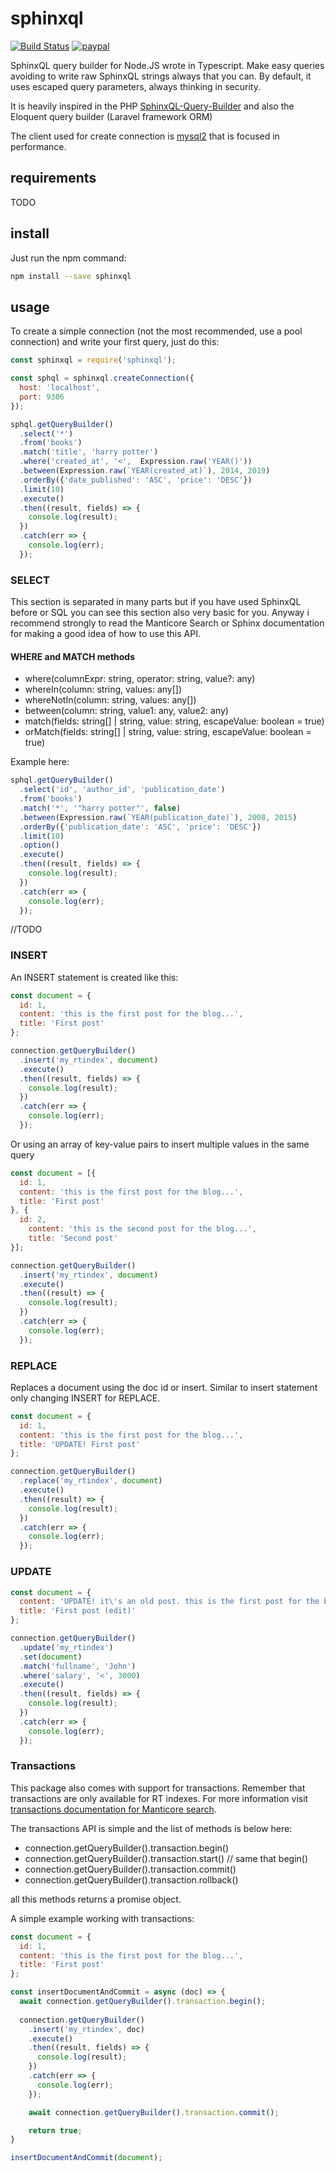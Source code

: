 # sphinxql

[![Build Status](https://travis-ci.org/SiroDiaz/sphinxql.svg?branch=develop)](https://travis-ci.org/SiroDiaz/sphinxql)
[![paypal](https://www.paypalobjects.com/en_US/i/btn/btn_donateCC_LG.gif)](https://www.paypal.com/cgi-bin/webscr?cmd=_s-xclick&hosted_button_id=3XKLA6VTYVSKW&source=url)

SphinxQL query builder for Node.JS wrote in Typescript. Make easy queries avoiding
to write raw SphinxQL strings always that you can. By default, it uses escaped query parameters, always
thinking in security.

It is heavily inspired in the PHP [SphinxQL-Query-Builder](https://github.com/FoolCode/SphinxQL-Query-Builder) 
and also the Eloquent query builder (Laravel framework ORM)

The client used for create connection is [mysql2](https://github.com/sidorares/node-mysql2) that is focused
in performance.

## requirements

TODO

## install

Just run the npm command:
```bash
npm install --save sphinxql
```

## usage

To create a simple connection (not the most recommended, use a pool connection)
and write your first query, just do this:

```javascript
const sphinxql = require('sphinxql');

const sphql = sphinxql.createConnection({
  host: 'localhost',
  port: 9306
});

sphql.getQueryBuilder()
  .select('*')
  .from('books')
  .match('title', 'harry potter')
  .where('created_at', '<',  Expression.raw('YEAR()'))
  .between(Expression.raw(`YEAR(created_at)`), 2014, 2019)
  .orderBy({'date_published': 'ASC', 'price': 'DESC'})
  .limit(10)
  .execute()
  .then((result, fields) => {
    console.log(result);
  })
  .catch(err => {
    console.log(err);
  });
```

### SELECT

This section is separated in many parts but if you have used SphinxQL before or SQL you can
see this section also very basic for you. Anyway i recommend strongly to read the Manticore Search or Sphinx documentation
for making a good idea of how to use this API.

#### WHERE and MATCH methods

- where(columnExpr: string, operator: string, value?: any)
- whereIn(column: string, values: any[])
- whereNotIn(column: string, values: any[])
- between(column: string, value1: any, value2: any)
- match(fields: string[] | string, value: string, escapeValue: boolean = true)
- orMatch(fields: string[] | string, value: string, escapeValue: boolean = true)

Example here:
```javascript
sphql.getQueryBuilder()
  .select('id', 'author_id', 'publication_date')
  .from('books')
  .match('*', '"harry potter"', false)
  .between(Expression.raw(`YEAR(publication_date)`), 2008, 2015)
  .orderBy({'publication_date': 'ASC', 'price': 'DESC'})
  .limit(10)
  .option()
  .execute()
  .then((result, fields) => {
    console.log(result);
  })
  .catch(err => {
    console.log(err);
  });
```
//TODO

### INSERT
An INSERT statement is created like this:
```javascript
const document = {
  id: 1,
  content: 'this is the first post for the blog...',
  title: 'First post'
};

connection.getQueryBuilder()
  .insert('my_rtindex', document)
  .execute()
  .then((result, fields) => {
    console.log(result);
  })
  .catch(err => {
    console.log(err);
  });
```

Or using an array of key-value pairs to insert multiple values in the same query
```javascript
const document = [{
  id: 1,
  content: 'this is the first post for the blog...',
  title: 'First post'
}, {
  id: 2,
    content: 'this is the second post for the blog...',
    title: 'Second post'
}];

connection.getQueryBuilder()
  .insert('my_rtindex', document)
  .execute()
  .then((result) => {
    console.log(result);
  })
  .catch(err => {
    console.log(err);
  });
```

### REPLACE
Replaces a document using the doc id or insert. Similar to insert statement only changing INSERT for REPLACE.
```javascript
const document = {
  id: 1,
  content: 'this is the first post for the blog...',
  title: 'UPDATE! First post'
};

connection.getQueryBuilder()
  .replace('my_rtindex', document)
  .execute()
  .then((result) => {
    console.log(result);
  })
  .catch(err => {
    console.log(err);
  });
```

### UPDATE
```javascript
const document = {
  content: 'UPDATE! it\'s an old post. this is the first post for the blog...',
  title: 'First post (edit)'
};

connection.getQueryBuilder()
  .update('my_rtindex')
  .set(document)
  .match('fullname', 'John')
  .where('salary', '<', 3000)
  .execute()
  .then((result, fields) => {
    console.log(result);
  })
  .catch(err => {
    console.log(err);
  });
```


### Transactions
This package also comes with support for transactions. Remember that transactions are only
available for RT indexes. For more information visit [transactions documentation for Manticore search](https://docs.manticoresearch.com/latest/html/sphinxql_reference/begin,_commit,_and_rollback_syntax.html).

The transactions API is simple and the list of methods is below here:
- connection.getQueryBuilder().transaction.begin()
- connection.getQueryBuilder().transaction.start()  // same that begin()
- connection.getQueryBuilder().transaction.commit()
- connection.getQueryBuilder().transaction.rollback()

all this methods returns a promise object.

A simple example working with transactions:
```javascript
const document = {
  id: 1,
  content: 'this is the first post for the blog...',
  title: 'First post'
};

const insertDocumentAndCommit = async (doc) => {
  await connection.getQueryBuilder().transaction.begin();
  
  connection.getQueryBuilder()
    .insert('my_rtindex', doc)
    .execute()
    .then((result, fields) => {
      console.log(result);
    })
    .catch(err => {
      console.log(err);
    });

    await connection.getQueryBuilder().transaction.commit();

    return true;
}

insertDocumentAndCommit(document);
```
